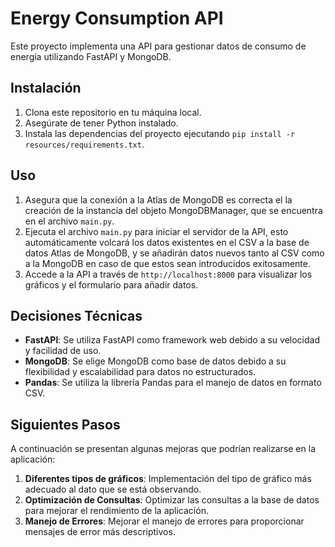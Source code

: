 # Energy Consumption API

Este proyecto implementa una API para gestionar datos de consumo de energía utilizando FastAPI y MongoDB.

## Instalación

1. Clona este repositorio en tu máquina local.
2. Asegúrate de tener Python instalado.
3. Instala las dependencias del proyecto ejecutando `pip install -r resources/requirements.txt`.

## Uso

1. Asegura que la conexión a la Atlas de MongoDB es correcta el la creación de la instancia del objeto MongoDBManager, que se encuentra en el archivo `main.py`.
2. Ejecuta el archivo `main.py` para iniciar el servidor de la API, esto automáticamente volcará los datos existentes en el CSV a la base de datos Atlas de MongoDB, y se añadirán datos nuevos tanto al CSV como a la MongoDB en caso de que estos sean introducidos exitosamente.
3. Accede a la API a través de `http://localhost:8000` para visualizar los gráficos y el formulario para añadir datos.

## Decisiones Técnicas

- **FastAPI**: Se utiliza FastAPI como framework web debido a su velocidad y facilidad de uso.
- **MongoDB**: Se elige MongoDB como base de datos debido a su flexibilidad y escalabilidad para datos no estructurados.
- **Pandas**: Se utiliza la librería Pandas para el manejo de datos en formato CSV.

## Siguientes Pasos

A continuación se presentan algunas mejoras que podrían realizarse en la aplicación:

1. **Diferentes tipos de gráficos**: Implementación del tipo de gráfico más adecuado al dato que se está observando.
2. **Optimización de Consultas**: Optimizar las consultas a la base de datos para mejorar el rendimiento de la aplicación.
3. **Manejo de Errores**: Mejorar el manejo de errores para proporcionar mensajes de error más descriptivos.

